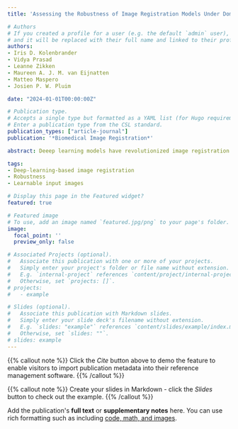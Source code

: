 ```yaml
---
title: 'Assessing the Robustness of Image Registration Models Under Domain Shifts with Learnable Input Images'

# Authors
# If you created a profile for a user (e.g. the default `admin` user), write the username (folder name) here
# and it will be replaced with their full name and linked to their profile.
authors:
- Iris D. Kolenbrander
- Vidya Prasad
- Leanne Zikken
- Maureen A. J. M. van Eijnatten
- Matteo Maspero
- Josien P. W. Pluim

date: "2024-01-01T00:00:00Z"

# Publication type.
# Accepts a single type but formatted as a YAML list (for Hugo requirements).
# Enter a publication type from the CSL standard.
publication_types: ["article-journal"]
publication: '*Biomedical Image Registration*'

abstract: Deeep learning models have revolutionized image registration but their accuracy can degrade under unforeseen data variations (domain shifts). It is crucial to assess model robustness under such shifts, often accomplished using simulated domain shifts and expert annotations, e.g., landmarks. This work presents ProactiV-Reg, an annotation-free approach that utilizes a learnable image mapping. It iteratively adjusts a moving image to align with a fixed image under simulated domain shifts. The distances between the perturbed and the optimized images reveal model robustness. We evaluate ProactiV-Reg on three models, showcasing its ability to detect robustness differences, identify dominant perturbations, and provide insights into the model's input requirements.

tags:
- Deep-learning-based image registration
- Robustness
- Learnable input images

# Display this page in the Featured widget?
featured: true

# Featured image
# To use, add an image named `featured.jpg/png` to your page's folder.
image:
  focal_point: ''
  preview_only: false

# Associated Projects (optional).
#   Associate this publication with one or more of your projects.
#   Simply enter your project's folder or file name without extension.
#   E.g. `internal-project` references `content/project/internal-project/index.md`.
#   Otherwise, set `projects: []`.
# projects:
#   - example

# Slides (optional).
#   Associate this publication with Markdown slides.
#   Simply enter your slide deck's filename without extension.
#   E.g. `slides: "example"` references `content/slides/example/index.md`.
#   Otherwise, set `slides: ""`.
# slides: example
---
```


{{% callout note %}}
Click the _Cite_ button above to demo the feature to enable visitors to import publication metadata into their reference management software.
{{% /callout %}}

{{% callout note %}}
Create your slides in Markdown - click the _Slides_ button to check out the example.
{{% /callout %}}

Add the publication's **full text** or **supplementary notes** here. You can use rich formatting such as including [code, math, and images](https://docs.hugoblox.com/content/writing-markdown-latex/).


